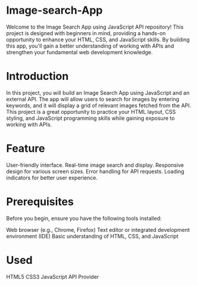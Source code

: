# Image-search-App

Welcome to the Image Search App using JavaScript API repository! This project is designed with beginners in mind, providing a hands-on opportunity to enhance your HTML, CSS, and JavaScript skills. By building this app, you'll gain a better understanding of working with APIs and strengthen your fundamental web development knowledge.

# Introduction 
In this project, you will build an Image Search App using JavaScript and an external API. The app will allow users to search for images by entering keywords, and it will display a grid of relevant images fetched from the API. This project is a great opportunity to practice your HTML layout, CSS styling, and JavaScript programming skills while gaining exposure to working with APIs.

# Feature

User-friendly interface.
Real-time image search and display.
Responsive design for various screen sizes.
Error handling for API requests.
Loading indicators for better user experience.

# Prerequisites 
Before you begin, ensure you have the following tools installed:

Web browser (e.g., Chrome, Firefox)
Text editor or integrated development environment (IDE)
Basic understanding of HTML, CSS, and JavaScript

# Used 
HTML5
CSS3
JavaScript
API Provider
